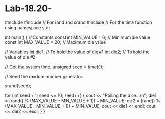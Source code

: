 # Lab-18.20-
#include <iostream>
#include <cstdlib>     // For rand and srand
#include <ctime>       // For the time function
using namespace std;

int main() {
   // Constants
   const int MIN_VALUE = 6;   // Minimum die value
   const int MAX_VALUE = 20;   // Maximum die value

   // Variables
   int die1;   // To hold the value of die #1
   int die2;   // To hold the value of die #2

   // Get the system time.
   unsigned seed = time(0);
   
   // Seed the random number generator.
   
   srand(seed);
  
  for (int seed = 1; seed <= 10; seed++) {
   cout << "Rolling the dice...\n";
   die1 = (rand() % (MAX_VALUE - MIN_VALUE + 1)) + MIN_VALUE;
   die2 = (rand() % (MAX_VALUE - MIN_VALUE + 1)) + MIN_VALUE;
   cout << die1 << endl;
   cout << die2 << endl;
  }
}
